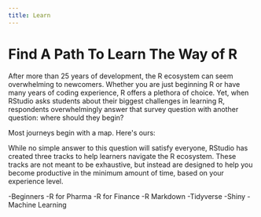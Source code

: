```yaml
---
title: Learn
---
```


# Find A Path To Learn The Way of R
After more than 25 years of development, the R ecosystem can seem overwhelming to newcomers. Whether you are just beginning R or have many years of coding experience, R offers a plethora of choice. Yet, when RStudio asks students about their biggest challenges in learning R, respondents overwhelmingly answer that survey question with another question: where should they begin?

Most journeys begin with a map. Here's ours:



While no simple answer to this question will satisfy everyone, RStudio has created three tracks to help learners navigate the R ecosystem. These tracks are not meant to be exhaustive, but instead are designed to help you become productive in the minimum amount of time, based on your experience level. 

-Beginners
-R for Pharma
-R for Finance
-R Markdown
-Tidyverse
-Shiny
-Machine Learning
